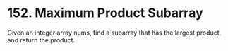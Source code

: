 # 152. Maximum Product Subarray

Given an integer array nums, find a subarray that has the largest product, and return the product.
